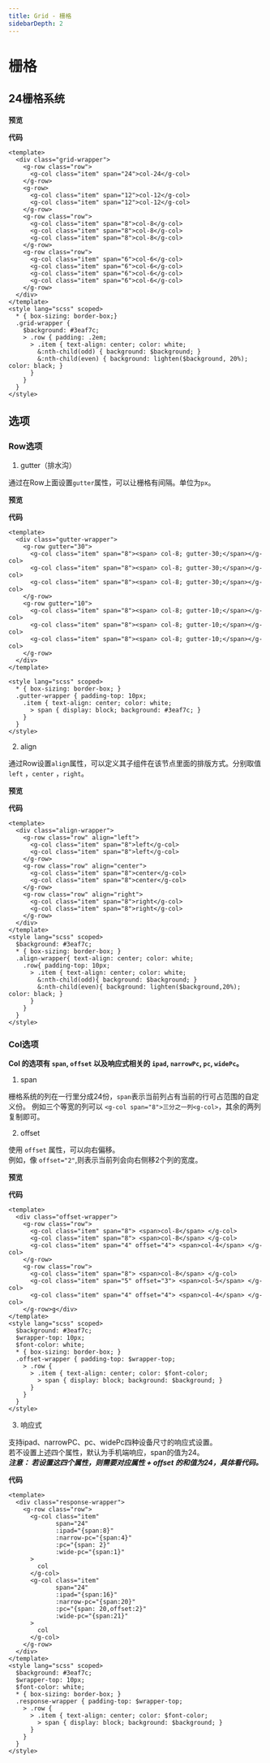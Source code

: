 ```yaml
---
title: Grid - 栅格
sidebarDepth: 2
---
```


# 栅格

<h2>24栅格系统</h2>




**预览**

<grid-demos></grid-demos>

**代码**
~~~vue
<template>
  <div class="grid-wrapper">
    <g-row class="row">
      <g-col class="item" span="24">col-24</g-col>
    </g-row>
    <g-row>
      <g-col class="item" span="12">col-12</g-col>
      <g-col class="item" span="12">col-12</g-col>
    </g-row>
    <g-row class="row">
      <g-col class="item" span="8">col-8</g-col>
      <g-col class="item" span="8">col-8</g-col>
      <g-col class="item" span="8">col-8</g-col>
    </g-row>
    <g-row class="row">
      <g-col class="item" span="6">col-6</g-col>
      <g-col class="item" span="6">col-6</g-col>
      <g-col class="item" span="6">col-6</g-col>
      <g-col class="item" span="6">col-6</g-col>
    </g-row>
  </div>
</template>
<style lang="scss" scoped>
  * { box-sizing: border-box;}
  .grid-wrapper {
    $background: #3eaf7c;
    > .row { padding: .2em;
      > .item { text-align: center; color: white;
        &:nth-child(odd) { background: $background; }
        &:nth-child(even) { background: lighten($background, 20%); color: black; }
      }
    }
  }
</style>
~~~

<h2>选项</h2>
<h3>Row选项</h3>

1. gutter（排水沟）

通过在Row上面设置`gutter`属性，可以让栅格有间隔。单位为`px`。

**预览**

<grid-demos2></grid-demos2>

**代码**
```vue
<template>
  <div class="gutter-wrapper">
    <g-row gutter="30">
      <g-col class="item" span="8"><span> col-8; gutter-30;</span></g-col>
      <g-col class="item" span="8"><span> col-8; gutter-30;</span></g-col>
      <g-col class="item" span="8"><span> col-8; gutter-30;</span></g-col>
    </g-row>
    <g-row gutter="10">
      <g-col class="item" span="8"><span> col-8; gutter-10;</span></g-col>
      <g-col class="item" span="8"><span> col-8; gutter-10;</span></g-col>
      <g-col class="item" span="8"><span> col-8; gutter-10;</span></g-col>
    </g-row>
  </div>
</template>

<style lang="scss" scoped>
  * { box-sizing: border-box; }
  .gutter-wrapper { padding-top: 10px;
    .item { text-align: center; color: white;
      > span { display: block; background: #3eaf7c; }
    }
  }
</style>
```

2. align

通过Row设置`align`属性，可以定义其子组件在该节点里面的排版方式。分别取值 `left` ，`center` ，`right`。

**预览**

<grid-demos3></grid-demos3>

**代码**
```vue
<template>
  <div class="align-wrapper">
    <g-row class="row" align="left">
      <g-col class="item" span="8">left</g-col>
      <g-col class="item" span="8">left</g-col>
    </g-row>
    <g-row class="row" align="center">
      <g-col class="item" span="8">center</g-col>
      <g-col class="item" span="8">center</g-col>
    </g-row>
    <g-row class="row" align="right">
      <g-col class="item" span="8">right</g-col>
      <g-col class="item" span="8">right</g-col>
    </g-row>
  </div>
</template>
<style lang="scss" scoped>
  $background: #3eaf7c;
  * { box-sizing: border-box; }
  .align-wrapper{ text-align: center; color: white;
    .row{ padding-top: 10px;
      > .item { text-align: center; color: white;
        &:nth-child(odd){ background: $background; }
        &:nth-child(even){ background: lighten($background,20%); color: black; }
      }
    }
  }
</style>
```
<h3>Col选项</h3>

**Col 的选项有 `span`, `offset` 以及响应式相关的 `ipad`, `narrowPc`, `pc`, `widePc`。**

1. span

栅格系统的列在一行里分成24份，`span`表示当前列占有当前的行可占范围的自定义份。
例如三个等宽的列可以 `<g-col span="8">三分之一列<g-col>`，其余的两列复制即可。

2. offset

使用 `offset` 属性，可以向右偏移。<br>
例如，像 `offset="2"`,则表示当前列会向右侧移2个列的宽度。

**预览**

<grid-demos4></grid-demos4>

**代码**
```vue
<template>
  <div class="offset-wrapper">
    <g-row class="row">
      <g-col class="item" span="8"> <span>col-8</span> </g-col>
      <g-col class="item" span="8"> <span>col-8</span> </g-col>
      <g-col class="item" span="4" offset="4"> <span>col-4</span> </g-col>
    </g-row>
    <g-row class="row">
      <g-col class="item" span="8"> <span>col-8</span> </g-col>
      <g-col class="item" span="5" offset="3"> <span>col-5</span> </g-col>
      <g-col class="item" span="4" offset="4"> <span>col-4</span> </g-col>
    </g-row>g</div>
</template>
<style lang="scss" scoped>
  $background: #3eaf7c;
  $wrapper-top: 10px;
  $font-color: white;
  * { box-sizing: border-box; }
  .offset-wrapper { padding-top: $wrapper-top;
    > .row {
      > .item { text-align: center; color: $font-color;
        > span { display: block; background: $background; }
      }
    }
  }
</style>
```

3. 响应式

支持ipad、narrowPC、pc、widePc四种设备尺寸的响应式设置。<br>
若不设置上述四个属性，默认为手机端响应，span的值为24。<br>
***注意： 若设置这四个属性，则需要对应属性 + offset 的和值为24，具体看代码。***

**代码**
```vue
<template>
  <div class="response-wrapper">
    <g-row class="row">
      <g-col class="item"
             span="24"
             :ipad="{span:8}"
             :narrow-pc="{span:4}"
             :pc="{span: 2}"
             :wide-pc="{span:1}"
      >
        col
      </g-col>
      <g-col class="item"
             span="24"
             :ipad="{span:16}"
             :narrow-pc="{span:20}"
             :pc="{span: 20,offset:2}"
             :wide-pc="{span:21}"
      >
        col
      </g-col>
    </g-row>
  </div>
</template>
<style lang="scss" scoped>
  $background: #3eaf7c;
  $wrapper-top: 10px;
  $font-color: white;
  * { box-sizing: border-box; }
  .response-wrapper { padding-top: $wrapper-top;
    > .row {
      > .item { text-align: center; color: $font-color;
        > span { display: block; background: $background; }
      }
    }
  }
</style>
```
